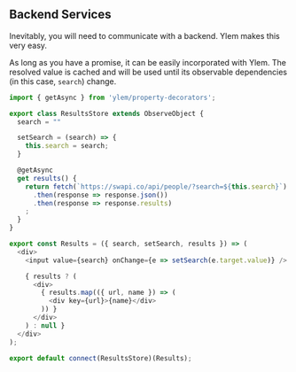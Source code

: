 ## Backend Services

Inevitably, you will need to communicate with a backend. Ylem makes this very easy.

As long as you have a promise, it can be easily incorporated with Ylem. The resolved value is cached and will be used until its observable dependencies (in this case, `search`) change.

```js
import { getAsync } from 'ylem/property-decorators';

export class ResultsStore extends ObserveObject {
  search = ""

  setSearch = (search) => {
    this.search = search;
  }

  @getAsync
  get results() {
    return fetch(`https://swapi.co/api/people/?search=${this.search}`)
      .then(response => response.json())
      .then(response => response.results)
    ;
  }
}

export const Results = ({ search, setSearch, results }) => (
  <div>
    <input value={search} onChange={e => setSearch(e.target.value)} />

    { results ? (
      <div>
        { results.map(({ url, name }) => (
          <div key={url}>{name}</div>
        )) }
      </div>
    ) : null }
  </div>
);

export default connect(ResultsStore)(Results);
```
